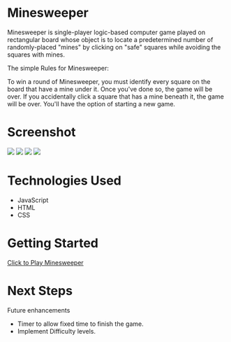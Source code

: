 # Minesweeper
Minesweeper is single-player logic-based computer game played on rectangular board whose object is to locate a predetermined number of randomly-placed "mines" by clicking on "safe" squares while avoiding the squares with mines.

The simple Rules for Minesweeper: 

To win a round of Minesweeper, you must identify every square on the board that have a mine under it. Once you've done so, the game will be over. If you accidentally click a square that has a mine beneath it, the game will be over. You'll have the option of starting a new game.


# Screenshot

<img src="https://imgur.com/h2zPdYS">
<img src="https://imgur.com/THBabUw">
<img src="https://imgur.com/THBabUw">
<img src="https://imgur.com/DQMHf90.png">

# Technologies Used

- JavaScript
- HTML
- CSS


# Getting Started

[Click to Play Minesweeper](https://jyoti1581989.github.io/Minesweeper/)

# Next Steps
Future enhancements
- Timer to allow fixed time to finish the game.
- Implement Difficulty levels. 